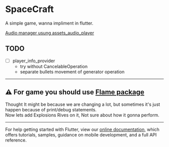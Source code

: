 # SpaceCraft

A simple game, wanna impliment in flutter.

[Audio manager usung assets_audio_player](https://pub.dev/packages/assets_audio_player/example)

## TODO

- [ ] player_info_provider  
  - try without CancelableOperation  
  - separate bullets movement of generator operation

----

## ⚠ For game you should use [Flame package](https://pub.dev/packages/flame)

<!-- ## ⚠ Debuging is Much laggy, avoid debug statements on forEach loop -->

Thought It might be because we are changing a lot, but sometimes it's just happen because of print/debug statements.  
Now lets add Explosions Rives on it, Not sure about how it gonna perform.

---

For help getting started with Flutter, view our
[online documentation](https://flutter.dev/docs), which offers tutorials,
samples, guidance on mobile development, and a full API reference.

